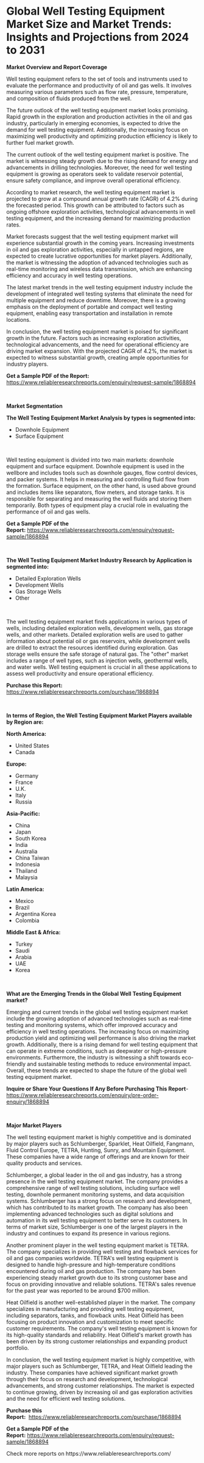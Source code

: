 <p><h1>Global Well Testing Equipment Market Size and Market Trends: Insights and Projections from 2024 to 2031</h1></p><p><strong>Market Overview and Report Coverage</strong></p>
<p><p>Well testing equipment refers to the set of tools and instruments used to evaluate the performance and productivity of oil and gas wells. It involves measuring various parameters such as flow rate, pressure, temperature, and composition of fluids produced from the well.</p><p>The future outlook of the well testing equipment market looks promising. Rapid growth in the exploration and production activities in the oil and gas industry, particularly in emerging economies, is expected to drive the demand for well testing equipment. Additionally, the increasing focus on maximizing well productivity and optimizing production efficiency is likely to further fuel market growth.</p><p>The current outlook of the well testing equipment market is positive. The market is witnessing steady growth due to the rising demand for energy and advancements in drilling technologies. Moreover, the need for well testing equipment is growing as operators seek to validate reservoir potential, ensure safety compliance, and improve overall operational efficiency.</p><p>According to market research, the well testing equipment market is projected to grow at a compound annual growth rate (CAGR) of 4.2% during the forecasted period. This growth can be attributed to factors such as ongoing offshore exploration activities, technological advancements in well testing equipment, and the increasing demand for maximizing production rates.</p><p>Market forecasts suggest that the well testing equipment market will experience substantial growth in the coming years. Increasing investments in oil and gas exploration activities, especially in untapped regions, are expected to create lucrative opportunities for market players. Additionally, the market is witnessing the adoption of advanced technologies such as real-time monitoring and wireless data transmission, which are enhancing efficiency and accuracy in well testing operations.</p><p>The latest market trends in the well testing equipment industry include the development of integrated well testing systems that eliminate the need for multiple equipment and reduce downtime. Moreover, there is a growing emphasis on the deployment of portable and compact well testing equipment, enabling easy transportation and installation in remote locations.</p><p>In conclusion, the well testing equipment market is poised for significant growth in the future. Factors such as increasing exploration activities, technological advancements, and the need for operational efficiency are driving market expansion. With the projected CAGR of 4.2%, the market is expected to witness substantial growth, creating ample opportunities for industry players.</p></p>
<p><strong>Get a Sample PDF of the Report:</strong> <a href="https://www.reliableresearchreports.com/enquiry/request-sample/1868894">https://www.reliableresearchreports.com/enquiry/request-sample/1868894</a></p>
<p>&nbsp;</p>
<p><strong>Market Segmentation</strong></p>
<p><strong>The Well Testing Equipment Market Analysis by types is segmented into:</strong></p>
<p><ul><li>Downhole Equipment</li><li>Surface Equipment</li></ul></p>
<p>&nbsp;</p>
<p><p>Well testing equipment is divided into two main markets: downhole equipment and surface equipment. Downhole equipment is used in the wellbore and includes tools such as downhole gauges, flow control devices, and packer systems. It helps in measuring and controlling fluid flow from the formation. Surface equipment, on the other hand, is used above ground and includes items like separators, flow meters, and storage tanks. It is responsible for separating and measuring the well fluids and storing them temporarily. Both types of equipment play a crucial role in evaluating the performance of oil and gas wells.</p></p>
<p><strong>Get a Sample PDF of the Report:</strong>&nbsp;<a href="https://www.reliableresearchreports.com/enquiry/request-sample/1868894">https://www.reliableresearchreports.com/enquiry/request-sample/1868894</a></p>
<p>&nbsp;</p>
<p><strong>The Well Testing Equipment Market Industry Research by Application is segmented into:</strong></p>
<p><ul><li>Detailed Exploration Wells</li><li>Development Wells</li><li>Gas Storage Wells</li><li>Other</li></ul></p>
<p>&nbsp;</p>
<p><p>The well testing equipment market finds applications in various types of wells, including detailed exploration wells, development wells, gas storage wells, and other markets. Detailed exploration wells are used to gather information about potential oil or gas reservoirs, while development wells are drilled to extract the resources identified during exploration. Gas storage wells ensure the safe storage of natural gas. The "other" market includes a range of well types, such as injection wells, geothermal wells, and water wells. Well testing equipment is crucial in all these applications to assess well productivity and ensure operational efficiency.</p></p>
<p><strong>Purchase this Report:</strong>&nbsp; <a href="https://www.reliableresearchreports.com/purchase/1868894">https://www.reliableresearchreports.com/purchase/1868894</a></p>
<p>&nbsp;</p>
<p><strong>In terms of Region, the Well Testing Equipment Market Players available by Region are:</strong></p>
<p>
    <p> <strong> North America: </strong>
        <ul>
            <li>United States</li>
            <li>Canada</li>
        </ul>
        </p> 
    <p> <strong> Europe: </strong>
        <ul>
            <li>Germany</li>
            <li>France</li>
            <li>U.K.</li>
            <li>Italy</li>
            <li>Russia</li>
        </ul>
        </p> 
    <p> <strong> Asia-Pacific: </strong>
        <ul>
            <li>China</li>
            <li>Japan</li>
            <li>South Korea</li>
            <li>India</li>
            <li>Australia</li>
            <li>China Taiwan</li>
            <li>Indonesia</li>
            <li>Thailand</li>
            <li>Malaysia</li>
        </ul>
        </p> 
    <p> <strong> Latin America: </strong>
        <ul>
            <li>Mexico</li>
            <li>Brazil</li>
            <li>Argentina Korea</li>
            <li>Colombia</li>
        </ul>
        </p> 
    <p> <strong> Middle East & Africa: </strong>
        <ul>
            <li>Turkey</li>
            <li>Saudi</li>
            <li>Arabia</li>
            <li>UAE</li>
            <li>Korea</li>
        </ul>
    </p>
    </p>
<p>&nbsp;</p>
<p><strong>What are the Emerging Trends in the Global Well Testing Equipment market?</strong></p>
<p><p>Emerging and current trends in the global well testing equipment market include the growing adoption of advanced technologies such as real-time testing and monitoring systems, which offer improved accuracy and efficiency in well testing operations. The increasing focus on maximizing production yield and optimizing well performance is also driving the market growth. Additionally, there is a rising demand for well testing equipment that can operate in extreme conditions, such as deepwater or high-pressure environments. Furthermore, the industry is witnessing a shift towards eco-friendly and sustainable testing methods to reduce environmental impact. Overall, these trends are expected to shape the future of the global well testing equipment market.</p></p>
<p><strong>Inquire or Share Your Questions If Any Before Purchasing This Report</strong>- <a href="https://www.reliableresearchreports.com/enquiry/pre-order-enquiry/1868894">https://www.reliableresearchreports.com/enquiry/pre-order-enquiry/1868894</a></p>
<p>&nbsp;</p>
<p><strong>Major Market Players</strong></p>
<p><p>The well testing equipment market is highly competitive and is dominated by major players such as Schlumberger, Sparklet, Heat Oilfield, Fangmann, Fluid Control Europe, TETRA, Hunting, Sunry, and Mountain Equipment. These companies have a wide range of offerings and are known for their quality products and services.</p><p>Schlumberger, a global leader in the oil and gas industry, has a strong presence in the well testing equipment market. The company provides a comprehensive range of well testing solutions, including surface well testing, downhole permanent monitoring systems, and data acquisition systems. Schlumberger has a strong focus on research and development, which has contributed to its market growth. The company has also been implementing advanced technologies such as digital solutions and automation in its well testing equipment to better serve its customers. In terms of market size, Schlumberger is one of the largest players in the industry and continues to expand its presence in various regions.</p><p>Another prominent player in the well testing equipment market is TETRA. The company specializes in providing well testing and flowback services for oil and gas companies worldwide. TETRA's well testing equipment is designed to handle high-pressure and high-temperature conditions encountered during oil and gas production. The company has been experiencing steady market growth due to its strong customer base and focus on providing innovative and reliable solutions. TETRA's sales revenue for the past year was reported to be around $700 million.</p><p>Heat Oilfield is another well-established player in the market. The company specializes in manufacturing and providing well testing equipment, including separators, tanks, and flowback units. Heat Oilfield has been focusing on product innovation and customization to meet specific customer requirements. The company's well testing equipment is known for its high-quality standards and reliability. Heat Oilfield's market growth has been driven by its strong customer relationships and expanding product portfolio.</p><p>In conclusion, the well testing equipment market is highly competitive, with major players such as Schlumberger, TETRA, and Heat Oilfield leading the industry. These companies have achieved significant market growth through their focus on research and development, technological advancements, and strong customer relationships. The market is expected to continue growing, driven by increasing oil and gas exploration activities and the need for efficient well testing solutions.</p></p>
<p><strong>Purchase this Report:</strong>&nbsp;&nbsp;<a href="https://www.reliableresearchreports.com/purchase/1868894">https://www.reliableresearchreports.com/purchase/1868894</a></p>
<p></p>
<p><strong>Get a Sample PDF of the Report:</strong>&nbsp;<a href="https://www.reliableresearchreports.com/enquiry/request-sample/1868894">https://www.reliableresearchreports.com/enquiry/request-sample/1868894</a></p>
<p>Check more reports on https://www.reliableresearchreports.com/</p>